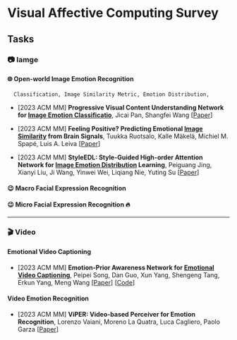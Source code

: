 # Visual Affective Computing Survey



## Tasks

### 📷 Iamge
#### 🌐 Open-world Image Emotion Recognition
```
  Classification, Image Similarity Metric, Emotion Distribution, 
```

* [2023 ACM MM] **Progressive Visual Content Understanding Network for <u>Image Emotion Classificatio</u>**, Jicai Pan, Shangfei Wang
  [[Paper](https://dl.acm.org/doi/abs/10.1145/3581783.3612186)]

* [2023 ACM MM] **Feeling Positive? Predicting Emotional <u>Image Similarity</u> from Brain Signals**, Tuukka Ruotsalo, Kalle Mäkelä, Michiel M. Spapé, Luis A. Leiva
  [[Paper](https://dl.acm.org/doi/abs/10.1145/3581783.3613442)]

* [2023 ACM MM] **StyleEDL: Style-Guided High-order Attention Network for <u>Image Emotion Distribution</u> Learning**, Peiguang Jing, Xianyi Liu, Ji Wang, Yinwei Wei, Liqiang Nie, Yuting Su
  [[Paper](https://dl.acm.org/doi/abs/10.1145/3581783.3612040)]


#### 😉 Macro Facial Expression Recognition

#### 😉 Micro Facial Expression Recognition 🔥

------------------------------------------------------------------
### 🎬 Video


#### Emotional Video Captioning

* [2023 ACM MM] **Emotion-Prior Awareness Network for <u>Emotional Video Captioning</u>**, Peipei Song, Dan Guo, Xun Yang, Shengeng Tang, Erkun Yang, Meng Wang
  [[Paper](https://dl.acm.org/doi/abs/10.1145/3581783.3611726)]  [[Code](https://github.com/songpipi/EPAN)]




#### Video Emotion Recognition

* [2023 ACM MM] **ViPER: Video-based Perceiver for Emotion Recognition**, Lorenzo Vaiani, Moreno La Quatra, Luca Cagliero, Paolo Garza
  [[Paper](https://dl.acm.org/doi/10.1145/3551876.3554806)]


